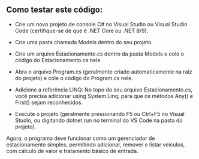 ## Como testar este código:

 * Crie um novo projeto de console C# no Visual Studio ou Visual Studio Code (certifique-se de que é .NET Core ou .NET 8/9).

 * Crie uma pasta chamada Models dentro do seu projeto.

 * Crie um arquivo Estacionamento.cs dentro da pasta Models e cole o código do Estacionamento.cs nele.

 * Abra o arquivo Program.cs (geralmente criado automaticamente na raiz do projeto) e cole o código do Program.cs nele.

 * Adicione a referência LINQ: No topo do seu arquivo Estacionamento.cs, você precisa adicionar using System.Linq; para que os métodos Any() e First() sejam reconhecidos. 

 * Execute o projeto (geralmente pressionando F5 ou Ctrl+F5 no Visual Studio, ou digitando dotnet run no terminal do VS Code na pasta do projeto).

Agora, o programa deve funcionar como um gerenciador de estacionamento simples, permitindo adicionar, remover e listar veículos, com cálculo de valor e tratamento básico de entrada.
 

